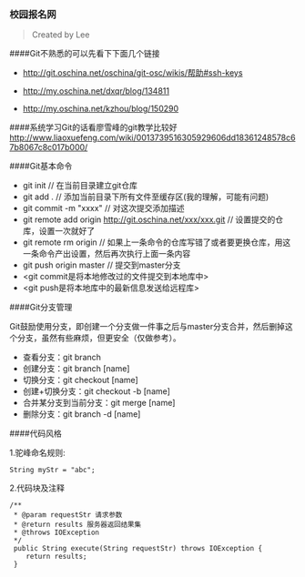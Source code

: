 ### 校园报名网
>Created by Lee

####Git不熟悉的可以先看下下面几个链接

- http://git.oschina.net/oschina/git-osc/wikis/帮助#ssh-keys

- http://my.oschina.net/dxqr/blog/134811

- http://my.oschina.net/kzhou/blog/150290

####系统学习Git的话看廖雪峰的git教学比较好 
http://www.liaoxuefeng.com/wiki/0013739516305929606dd18361248578c67b8067c8c017b000/

####Git基本命令
- git init // 在当前目录建立git仓库
- git add . // 添加当前目录下所有文件至缓存区(我的理解，可能有问题)
- git commit -m "xxxx" // 对这次提交添加描述
- git remote add origin http://git.oschina.net/xxx/xxx.git // 设置提交的仓库，设置一次就好了
- git remote rm origin // 如果上一条命令的仓库写错了或者要更换仓库，用这一条命令产出设置，然后再次执行上面一条内容
- git push origin master // 提交到master分支
- <git commit是将本地修改过的文件提交到本地库中>
- <git push是将本地库中的最新信息发送给远程库>

####Git分支管理

Git鼓励使用分支，即创建一个分支做一件事之后与master分支合并，然后删掉这个分支，虽然有些麻烦，但更安全（仅做参考）。
- 查看分支：git branch
- 创建分支：git branch [name]
- 切换分支：git checkout [name]
- 创建+切换分支：git checkout -b [name]
- 合并某分支到当前分支：git merge [name]
- 删除分支：git branch -d [name]

####代码风格

1.驼峰命名规则:

    String myStr = "abc";

2.代码块及注释

    /**
     * @param requestStr 请求参数
     * @return results 服务器返回结果集
     * @throws IOException
     */
     public String execute(String requestStr) throws IOException {
        return results;
     }
